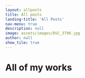 ```yaml
---
layout: allposts
title: All posts
landing-title: 'All Posts'
nav-menu: true
description: null
image: assets/images/DSC_3790.jpg
author: null
show_tile: true
---
```


<h1>All of my works</h1>
